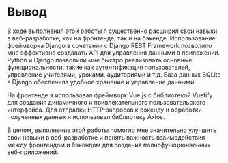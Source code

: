 # Вывод

В ходе выполнения этой работы я существенно расширил свои навыки в веб-разработке, как на фронтенде, так и на бэкенде. Использование фреймворка Django в сочетании с Django REST Framework позволило мне эффективно создавать API для управления данными в приложении. Python и Django позволили мне быстро реализовать основные функциональности, такие как аутентификация пользователей, управление учителями, уроками, аудиториями и т.д. База данных SQLite в Django обеспечила удобное хранение и управление данными.

На фронтенде я использовал фреймворк Vue.js с библиотекой Vuetify для создания динамичного и привлекательного пользовательского интерфейса. Для отправки HTTP-запросов к бэкенду и обработки полученных данных я использовал библиотеку Axios.

В целом, выполнение этой работы помогло мне значительно улучшить свои навыки в веб-разработке и понять важность взаимодействия между фронтендом и бэкендом для создания полнофункциональных веб-приложений.
